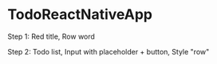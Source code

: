 # TodoReactNativeApp

Step 1:
Red title,
Row word

Step 2:
Todo list,
Input with placeholder + button,
Style "row"